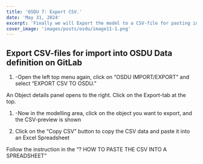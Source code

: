 ```yaml
---
title: 'OSDU 7: Export CSV.'
date: 'May 31, 2024'
excerpt: 'Finally we will Export the model to a CSV-file for pasting into a Excel Spreadsheet. This spreadsheet can then be imported into OSDU'
cover_image: 'images/posts/osdu/image11-1.png'
---
```

## Export CSV-files for import into OSDU Data definition on GitLab

1. -Open the left top menu again, click on “OSDU IMPORT/EXPORT” and select “EXPORT CSV TO OSDU.”
 
An Object details panel opens to the right. Click on the Export-tab at the top.

1. -Now in the modelling area, click on the object you want to export, and the CSV-preview is shown

2. Click on the “Copy CSV” button to copy the CSV data and paste it into an Excel Spreadsheet

Follow the instruction in the “? HOW TO PASTE THE CSV INTO A SPREADSHEET”

